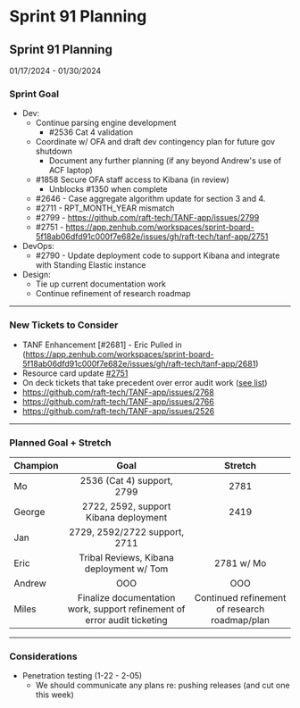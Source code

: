 # Sprint 91 Planning

## Sprint 91 Planning

01/17/2024 - 01/30/2024

### Sprint Goal

* Dev:
  * Continue parsing engine development
    * \#2536 Cat 4 validation
  * Coordinate w/ OFA and draft dev contingency plan for future gov shutdown
    * Document any further planning (if any beyond Andrew's use of ACF laptop)
  * \#1858 Secure OFA staff access to Kibana (in review)
    * Unblocks #1350 when complete
  * \#2646 - Case aggregate algorithm update for section 3 and 4.
  * \#2711 - RPT\_MONTH\_YEAR mismatch
  * \#2799 - https://github.com/raft-tech/TANF-app/issues/2799
  * \#2751 - https://app.zenhub.com/workspaces/sprint-board-5f18ab06dfd91c000f7e682e/issues/gh/raft-tech/tanf-app/2751
* DevOps:
  * \#2790 - Update deployment code to support Kibana and integrate with Standing Elastic instance
* Design:
  * Tie up current documentation work
  * Continue refinement of research roadmap

***

### New Tickets to Consider

* TANF Enhancement \[#2681] - Eric Pulled in (https://app.zenhub.com/workspaces/sprint-board-5f18ab06dfd91c000f7e682e/issues/gh/raft-tech/tanf-app/2681)
* Resource card update [#2751](https://app.zenhub.com/workspaces/sprint-board-5f18ab06dfd91c000f7e682e/issues/gh/raft-tech/tanf-app/2751)
* On deck tickets that take precedent over error audit work ([see list](https://hackmd.io/itv2dcDPRVulWm5mcaJtHQ?view#Ticketing-priorities-that-take-precedent))
* https://github.com/raft-tech/TANF-app/issues/2768
* https://github.com/raft-tech/TANF-app/issues/2766
* https://github.com/raft-tech/TANF-app/issues/2526

***

### Planned Goal + Stretch

| Champion |                                   Goal                                   |                    Stretch                    |
| -------- | :----------------------------------------------------------------------: | :-------------------------------------------: |
| Mo       |                        2536 (Cat 4) support, 2799                        |                      2781                     |
| George   |                   2722, 2592, support Kibana deployment                  |                      2419                     |
| Jan      |                       2729, 2592/2722 support, 2711                      |                                               |
| Eric     |                 Tribal Reviews, Kibana deployment w/ Tom                 |                   2781 w/ Mo                  |
| Andrew   |                                    OOO                                   |                      OOO                      |
| Miles    | Finalize documentation work, support refinement of error audit ticketing | Continued refinement of research roadmap/plan |

***

### Considerations

* Penetration testing (1-22 - 2-05)
  * We should communicate any plans re: pushing releases (and cut one this week)

